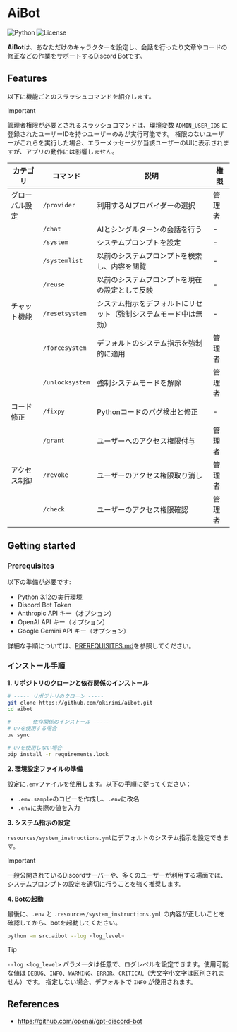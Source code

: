 # AiBot

![Python](https://img.shields.io/badge/Python-3.12-blue.svg?logo=python&logoColor=white&style=flat&labelColor=24292e)
![License](https://img.shields.io/badge/License-BSD--3--Clause-orange.svg?style=flat&labelColor=24292e)

**AiBot**は、あなただけのキャラクターを設定し、会話を行ったり文章やコードの修正などの作業をサポートするDiscord Botです。

## Features

以下に機能ごとのスラッシュコマンドを紹介します。

> [!IMPORTANT]
> 管理者権限が必要とされるスラッシュコマンドは、環境変数 `ADMIN_USER_IDS` に登録されたユーザーIDを持つユーザーのみが実行可能です。
> 権限のないユーザーがこれらを実行した場合、エラーメッセージが当該ユーザーのUIに表示されますが、アプリの動作には影響しません。

<table>
  <thead>
    <tr>
      <th>カテゴリ</th>
      <th>コマンド</th>
      <th>説明</th>
      <th>権限</th>
    </tr>
  </thead>
  <tbody>
    <tr>
      <td rowspan="1">グローバル設定</td>
      <td><code>/provider</code></td>
      <td>利用するAIプロバイダーの選択</td>
      <td>管理者</td>
    </tr>
    <tr>
      <td rowspan="7">チャット機能</td>
      <td><code>/chat</code></td>
      <td>AIとシングルターンの会話を行う</td>
      <td>-</td>
    </tr>
    <tr>
      <td><code>/system</code></td>
      <td>システムプロンプトを設定</td>
      <td>-</td>
    </tr>
    <tr>
      <td><code>/systemlist</code></td>
      <td>以前のシステムプロンプトを検索し、内容を閲覧</td>
      <td>-</td>
    </tr>
    <tr>
      <td><code>/reuse</code></td>
      <td>以前のシステムプロンプトを現在の設定として反映</td>
      <td>-</td>
    </tr>
    <tr>
      <td><code>/resetsystem</code></td>
      <td>システム指示をデフォルトにリセット（強制システムモード中は無効）</td>
      <td>-</td>
    </tr>
    <tr>
      <td><code>/forcesystem</code></td>
      <td>デフォルトのシステム指示を強制的に適用</td>
      <td>管理者</td>
    </tr>
    <tr>
      <td><code>/unlocksystem</code></td>
      <td>強制システムモードを解除</td>
      <td>管理者</td>
    </tr>
    <tr>
      <td rowspan="1">コード修正</td>
      <td><code>/fixpy</code></td>
      <td>Pythonコードのバグ検出と修正</td>
      <td>-</td>
    </tr>
    <tr>
      <td rowspan="3">アクセス制御</td>
      <td><code>/grant</code></td>
      <td>ユーザーへのアクセス権限付与</td>
      <td>管理者</td>
    </tr>
    <tr>
      <td><code>/revoke</code></td>
      <td>ユーザーのアクセス権限取り消し</td>
      <td>管理者</td>
    </tr>
    <tr>
      <td><code>/check</code></td>
      <td>ユーザーのアクセス権限確認</td>
      <td>管理者</td>
    </tr>
  </tbody>
</table>

## Getting started

### Prerequisites

以下の準備が必要です:
- Python 3.12の実行環境
- Discord Bot Token
- Anthropic API キー（オプション）
- OpenAI API キー（オプション）
- Google Gemini API キー（オプション）

詳細な手順については、[PREREQUISITES.md](https://github.com/okirimi/aibot/blob/main/docs/PREREQUISITES.md)を参照してください。

### インストール手順

**1. リポジトリのクローンと依存関係のインストール**

```bash
# ----- リポジトリのクローン -----
git clone https://github.com/okirimi/aibot.git
cd aibot

# ----- 依存関係のインストール -----
# uvを使用する場合
uv sync

# uvを使用しない場合
pip install -r requirements.lock
```

**2. 環境設定ファイルの準備**

設定に`.env`ファイルを使用します。以下の手順に従ってください：
- `.emv.sample`のコピーを作成し、`.env`に改名
- `.env`に実際の値を入力

**3. システム指示の設定**

`resources/system_instructions.yml`にデフォルトのシステム指示を設定できます。

> [!IMPORTANT]
> 一般公開されているDiscordサーバーや、多くのユーザーが利用する場面では、システムプロンプトの設定を適切に行うことを強く推奨します。

**4. Botの起動**

最後に、`.env` と `.resources/system_instructions.yml` の内容が正しいことを確認してから、botを起動してください。

```bash
python -m src.aibot --log <log_level>
```

> [!TIP]
> `--log <log_level>` パラメータは任意で、ログレベルを設定できます。使用可能な値は `DEBUG`、`INFO`、`WARNING`、`ERROR`、`CRITICAL`（大文字小文字は区別されません）です。
> 指定しない場合、デフォルトで `INFO` が使用されます。

## References

- https://github.com/openai/gpt-discord-bot

